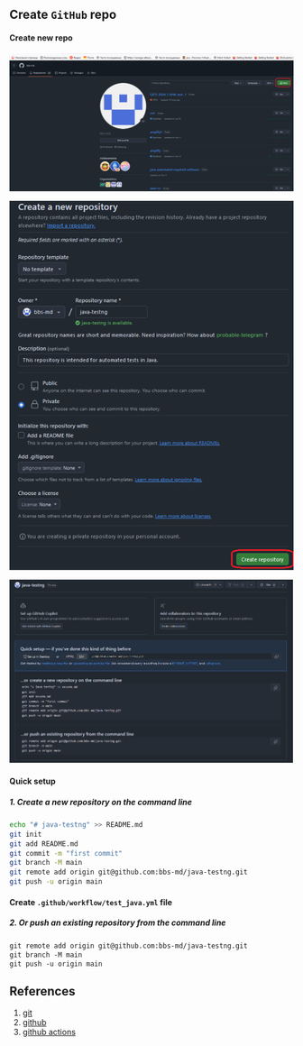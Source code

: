 ## Create `GitHub` repo
#### Create new repo

![create_new](../images/create_repo_1.png)

![create_new](../images/create_repo_2.png)

![create_new](../images/create_repo_3.png)

####    Quick setup
##### 1. Create a new repository on the command line

```bash
echo "# java-testng" >> README.md
git init
git add README.md
git commit -m "first commit"
git branch -M main
git remote add origin git@github.com:bbs-md/java-testng.git
git push -u origin main
```

#### Create `.github/workflow/test_java.yml` file

##### 2. Or push an existing repository from the command line

```aidl
git remote add origin git@github.com:bbs-md/java-testng.git
git branch -M main
git push -u origin main
```
## References
1. [git](https://git-scm.com/)
2. [github](https://docs.github.com/en)
3. [github actions](https://docs.github.com/en/actions/about-github-actions/understanding-github-actions)